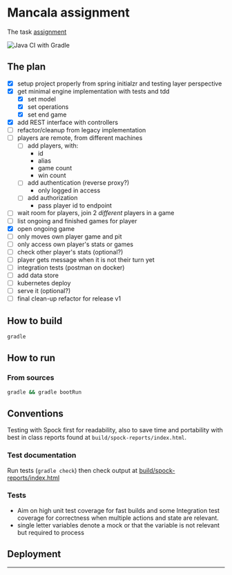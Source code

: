 # Mancala assignment 

The task [assignment](./Coding_Challenge.pdf)

![Java CI with Gradle](https://github.com/mashimom/mancala/workflows/Java%20CI%20with%20Gradle/badge.svg?branch=master)

## The plan

* [x] setup project properly from spring initialzr and testing layer perspective
* [x] get minimal engine implementation with tests and tdd
    * [x] set model
    * [x] set operations
    * [x] set end game
* [x] add REST interface with controllers
* [ ] refactor/cleanup from legacy implementation
* [ ] players are remote, from different machines
    + [ ] add players, with:
        - id
        - alias
        - game count
        - win count
    + [ ] add authentication (reverse proxy?)
        - only logged in access
    + [ ] add authorization
        - pass player id to endpoint
* [ ] wait room for players, join 2 *different* players in a game
* [ ] list ongoing and finished games for player
* [x] open ongoing game
* [ ] only moves own player game and pit
* [ ] only access own player's stats or games
* [ ] check other player's stats (optional?)
* [ ] player gets message when it is not their turn yet
* [ ] integration tests (postman on docker)
* [ ] add data store
* [ ] kubernetes deploy
* [ ] serve it (optional?)
* [ ] final clean-up refactor for release v1

## How to build

```bash
gradle 
```
## How to run

### From sources

```bash
gradle && gradle bootRun
```

## Conventions

Testing with Spock first for readability, also to save time and portability with best in class reports found at `build/spock-reports/index.html`.

### Test documentation

Run tests (`gradle check`) then check output at [build/spock-reports/index.html](./build/spock-reports/index.html)
 
### Tests

* Aim on high unit test coverage for fast builds and some Integration test coverage for correctness when multiple actions and state are relevant.
* single letter variables denote a mock or that the variable is not relevant but required to process

## Deployment

---

